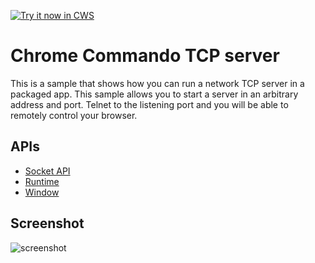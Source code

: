 <a target="_blank" href="https://chrome.google.com/webstore/detail/ahlcocbkjpjkobcdpjcobmibmpbeecpg">![Try it now in CWS](https://raw.github.com/GoogleChrome/chrome-app-samples/master/tryitnowbutton.png "Click here to install this sample from the Chrome Web Store")</a>


# Chrome Commando TCP server

This is a sample that shows how you can run a network TCP server in a packaged app. This sample allows you to start a server in an arbitrary address and port. Telnet to the listening port and you will be able to remotely control your browser.

## APIs

* [Socket API](http://developer.chrome.com/apps/socket.html)
* [Runtime](http://developer.chrome.com/apps/app.runtime.html)
* [Window](http://developer.chrome.com/apps/app.window.html)

## Screenshot
![screenshot](https://raw.github.com/GoogleChrome/chrome-app-samples/master/webview-samples/tcpserver/assets/screenshot_1280_800.png)
